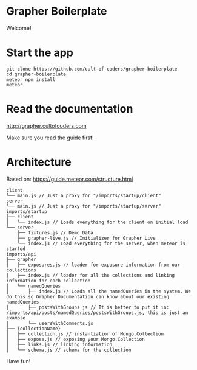 Grapher Boilerplate
===================

Welcome!

Start the app
=============

```
git clone https://github.com/cult-of-coders/grapher-boilerplate
cd grapher-boilerplate
meteor npm install
meteor
```

Read the documentation
======================

http://grapher.cultofcoders.com

Make sure you read the guide first!

Architecture
============

Based on: https://guide.meteor.com/structure.html

```
client
└── main.js // Just a proxy for "/imports/startup/client"
server
└── main.js // Just a proxy for "/imports/startup/server"
imports/startup
├── client
│   └── index.js // Loads everything for the client on initial load
└── server
    ├── fixtures.js // Demo Data
    ├── grapher-live.js // Initializer for Grapher Live
    └── index.js // Load everything for the server, when meteor is started
imports/api
├── grapher
│   ├── exposures.js // loader for exposure information from our collections
│   ├── index.js // loader for all the collections and linking information for each collection
│   └── namedQueries
│       ├── index.js // Loads all the namedQueries in the system. We do this so Grapher Documentation can know about our existing namedQueries
│       ├── postsWithGroups.js // It is better to put it in: /imports/api/posts/namedQueries/postsWithGroups.js, this is just an example
│       └── usersWithComments.js
├── {collectionName}
│   ├── collection.js // instantiation of Mongo.Collection
│   ├── expose.js // exposing your Mongo.Collection
│   ├── links.js // linking information
│   └── schema.js // schema for the collection
```

Have fun!
